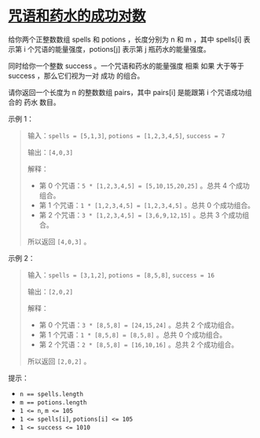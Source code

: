 #  [咒语和药水的成功对数](https://leetcode.cn/problems/successful-pairs-of-spells-and-potions)

给你两个正整数数组 spells 和 potions ，长度分别为 n 和 m ，其中 spells[i] 表示第 i 个咒语的能量强度，potions[j] 表示第 j 瓶药水的能量强度。

同时给你一个整数 success 。一个咒语和药水的能量强度 相乘 如果 大于等于 success ，那么它们视为一对 成功 的组合。

请你返回一个长度为 n 的整数数组 pairs，其中 pairs[i] 是能跟第 i 个咒语成功组合的 药水 数目。

 

示例 1：

> 输入：`spells = [5,1,3]`, `potions = [1,2,3,4,5]`, `success = 7`
> 
> 输出：`[4,0,3]`
> 
> 解释：
> - 第 0 个咒语：`5 * [1,2,3,4,5] = [5,10,15,20,25]` 。总共 4 个成功组合。
> - 第 1 个咒语：`1 * [1,2,3,4,5] = [1,2,3,4,5]` 。总共 0 个成功组合。
> - 第 2 个咒语：`3 * [1,2,3,4,5] = [3,6,9,12,15]` 。总共 3 个成功组合。
> 
> 所以返回 `[4,0,3]` 。

示例 2：

> 输入：`spells = [3,1,2]`, `potions = [8,5,8]`, `success = 16`
> 
> 输出：`[2,0,2]`
> 
> 解释：
> - 第 0 个咒语：`3 * [8,5,8] = [24,15,24]` 。总共 2 个成功组合。
> - 第 1 个咒语：`1 * [8,5,8] = [8,5,8]` 。总共 0 个成功组合。
> - 第 2 个咒语：`2 * [8,5,8] = [16,10,16]` 。总共 2 个成功组合。
> 
> 所以返回 `[2,0,2]` 。
 

提示：

- `n == spells.length`
- `m == potions.length`
- `1 <= n`, `m <= 105`
- `1 <= spells[i]`, `potions[i] <= 105`
- `1 <= success <= 1010`